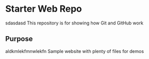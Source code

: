 # Starter Web Repo
sdasdasd
This repository is for showing how Git and GitHub work

## Purpose
aldkmlekfmnwlekfn
Sample website with plenty of files for demos